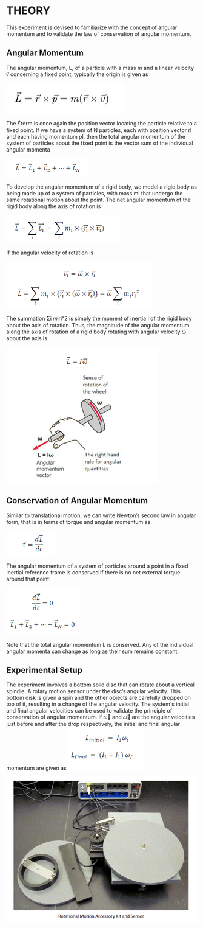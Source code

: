 # THEORY
This experiment is devised to familiarize with the concept of angular momentum and to validate the law of
conservation of angular momentum.
## Angular Momentum
The angular momentum, L, of a particle with a mass m and a linear velocity 𝑣⃗ concerning a fixed point,
typically the origin is given as

<img align="centre"  src="images/t1.png">

The 𝑟⃗ term is once again the position vector locating the particle relative to a fixed point. If we have a system
of N particles, each with position vector rl and each having momentum pl, then the total angular momentum
of the system of particles about the fixed point is the vector sum of the individual angular momenta

<img align="centre"  src="images/t2.png">

To develop the angular momentum of a rigid body, we model a rigid body as being made up of a system of
particles, with mass mi that undergo the same rotational motion about the point. The net angular momentum
of the rigid body along the axis of rotation is

<img align="centre"  src="images/t3.png">

 If the angular velocity of rotation is 
  
<img align="centre"  src="images/t4.png">

The summation Σi 𝑚iri^2 is simply the moment of inertia I of the rigid body about the axis of rotation. Thus,
the magnitude of the angular momentum along the axis of rotation of a rigid body rotating with angular
velocity ω about the axis is

<img align="centre"  src="images/t5.png">

## Conservation of Angular Momentum
Similar to translational motion, we can write Newton’s second law in angular form, that is in terms of torque
and angular momentum as

<img align="centre"  src="images/t6.png">

The angular momentum of a system of particles around a point in a fixed inertial reference frame is conserved
if there is no net external torque around that point:

<img align="centre"  src="images/t7.png">

Note that the total angular momentum L is conserved. Any of the individual angular momenta can change as
long as their sum remains constant.

## Experimental Setup
The experiment involves a bottom solid disc that can rotate about a vertical spindle. A rotary motion
sensor under the disc’s angular velocity. This bottom disk is given a spin and the other objects are carefully
dropped on top of it, resulting in a change of the angular velocity. The system's initial and final angular velocities can be used to validate the principle of conservation of angular momentum. If 𝜔􀯜 and 𝜔􀯙 are the
angular velocities just before and after the drop respectively, the initial and final angular momentum are given
as
<img align="centre"  src="images/t8.png">

<img align="centre"  src="images/t9.png">

